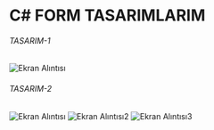 # C# FORM TASARIMLARIM

###### TASARIM-1

![Ekran Alıntısı](https://user-images.githubusercontent.com/77877967/133896987-508a0ba7-ef00-4a4f-8f47-4f418bffb1c6.PNG)

###### TASARIM-2

![Ekran Alıntısı](https://user-images.githubusercontent.com/77877967/133920812-e5380a6d-b779-42a7-8e93-5a8ff8d12527.PNG)
![Ekran Alıntısı2](https://user-images.githubusercontent.com/77877967/133920814-29cc53d3-da10-4ea3-bb94-a39940165600.PNG)
![Ekran Alıntısı3](https://user-images.githubusercontent.com/77877967/133920815-845adb54-455d-468b-86e9-5ea3ce2f3a75.PNG)
